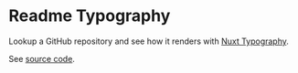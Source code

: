 # Readme Typography

Lookup a GitHub repository and see how it renders with [Nuxt Typography](https://typography.nuxt.space).

See [source code](https://github.com/Atinux/nuxt-typo-readme).